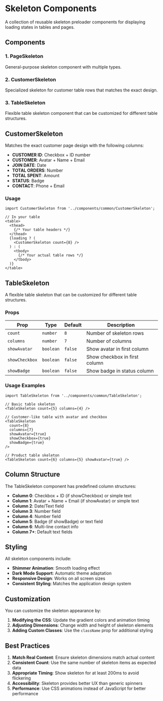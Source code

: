 # Skeleton Components

A collection of reusable skeleton preloader components for displaying loading states in tables and pages.

## Components

### 1. PageSkeleton
General-purpose skeleton component with multiple types.

### 2. CustomerSkeleton
Specialized skeleton for customer table rows that matches the exact design.

### 3. TableSkeleton
Flexible table skeleton component that can be customized for different table structures.

## CustomerSkeleton

Matches the exact customer page design with the following columns:

- **CUSTOMER ID**: Checkbox + ID number
- **CUSTOMER**: Avatar + Name + Email
- **JOIN DATE**: Date
- **TOTAL ORDERS**: Number
- **TOTAL SPENT**: Amount
- **STATUS**: Badge
- **CONTACT**: Phone + Email

### Usage

```tsx
import CustomerSkeleton from '../components/common/CustomerSkeleton';

// In your table
<table>
  <thead>
    {/* Your table headers */}
  </thead>
  {loading ? (
    <CustomerSkeleton count={8} />
  ) : (
    <tbody>
      {/* Your actual table rows */}
    </tbody>
  )}
</table>
```

## TableSkeleton

A flexible table skeleton that can be customized for different table structures.

### Props

| Prop | Type | Default | Description |
|------|------|---------|-------------|
| `count` | `number` | `8` | Number of skeleton rows |
| `columns` | `number` | `7` | Number of columns |
| `showAvatar` | `boolean` | `false` | Show avatar in first column |
| `showCheckbox` | `boolean` | `false` | Show checkbox in first column |
| `showBadge` | `boolean` | `false` | Show badge in status column |

### Usage Examples

```tsx
import TableSkeleton from '../components/common/TableSkeleton';

// Basic table skeleton
<TableSkeleton count={5} columns={4} />

// Customer-like table with avatar and checkbox
<TableSkeleton 
  count={8} 
  columns={7} 
  showAvatar={true} 
  showCheckbox={true} 
  showBadge={true} 
/>

// Product table skeleton
<TableSkeleton count={6} columns={5} showAvatar={true} />
```

## Column Structure

The TableSkeleton component has predefined column structures:

- **Column 0**: Checkbox + ID (if showCheckbox) or simple text
- **Column 1**: Avatar + Name + Email (if showAvatar) or simple text
- **Column 2**: Date/Text field
- **Column 3**: Number field
- **Column 4**: Number field
- **Column 5**: Badge (if showBadge) or text field
- **Column 6**: Multi-line contact info
- **Column 7+**: Default text fields

## Styling

All skeleton components include:

- **Shimmer Animation**: Smooth loading effect
- **Dark Mode Support**: Automatic theme adaptation
- **Responsive Design**: Works on all screen sizes
- **Consistent Styling**: Matches the application design system

## Customization

You can customize the skeleton appearance by:

1. **Modifying the CSS**: Update the gradient colors and animation timing
2. **Adjusting Dimensions**: Change width and height of skeleton elements
3. **Adding Custom Classes**: Use the `className` prop for additional styling

## Best Practices

1. **Match Real Content**: Ensure skeleton dimensions match actual content
2. **Consistent Count**: Use the same number of skeleton items as expected data
3. **Appropriate Timing**: Show skeleton for at least 200ms to avoid flickering
4. **Accessibility**: Skeleton provides better UX than generic spinners
5. **Performance**: Use CSS animations instead of JavaScript for better performance






